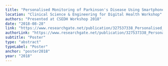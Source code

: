 ```yaml
---
title: "Personalised Monitoring of Parkinson's Disease Using Smartphones and Human Behaviour"
location: "Clinical Science & Engineering for Digital Health Workshop"
authors: "Presented at CSEDH Workshop 2018"
date: "2018-08-28"
link: "https://www.researchgate.net/publication/327537338_Personalised_Monitoring_of_Parkinson's_Disease_Using_Smartphones_and_Human_Behaviour"
authorLink: "https://www.researchgate.net/publication/327537338_Personalised_Monitoring_of_Parkinson's_Disease_Using_Smartphones_and_Human_Behaviour"
subtitle: "Poster"
type: "abstract"
typeLabel: "Poster"
anchor: "poster2018"
year: "2018"
---
```


